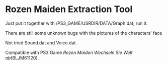 # Rozen Maiden Extraction Tool

Just put it together with \/PS3\_GAME\/USRDIR\/DATA\/Graph.dat, run it.

There are still some unknown bugs with the pictures of the characters' face

Not tried Sound.dat and Voice.dat.

Compatible with PS3 Game _Rozen Maiden Wechseln Sie Welt ab_(BLJM61120).